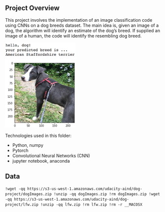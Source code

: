 [//]: # (Image References)

[image1]: ./images/sample_dog_output.png "Sample Output"
[image2]: ./images/vgg16_model.png "VGG-16 Model Layers"
[image3]: ./images/vgg16_model_draw.png "VGG16 Model Figure"


## Project Overview

This project involves the implementation of an image classification code using CNNs on a dog breeds dataset. The main idea is, given an image of a dog, the algorithm will identify an estimate of the dog’s breed. If supplied an image of a human, the code will identify the resembling dog breed.  

![Sample Output][image1]

Technologies used in this folder:

* Python, numpy
* Pytorch
* Convolutional Neural Networks (CNN)
* jupyter notebook, anaconda

## Data

`!wget -qq https://s3-us-west-1.amazonaws.com/udacity-aind/dog-project/dogImages.zip
!unzip -qq dogImages.zip
!rm dogImages.zip
!wget -qq https://s3-us-west-1.amazonaws.com/udacity-aind/dog-project/lfw.zip
!unzip -qq lfw.zip
!rm lfw.zip
!rm -r __MACOSX`



